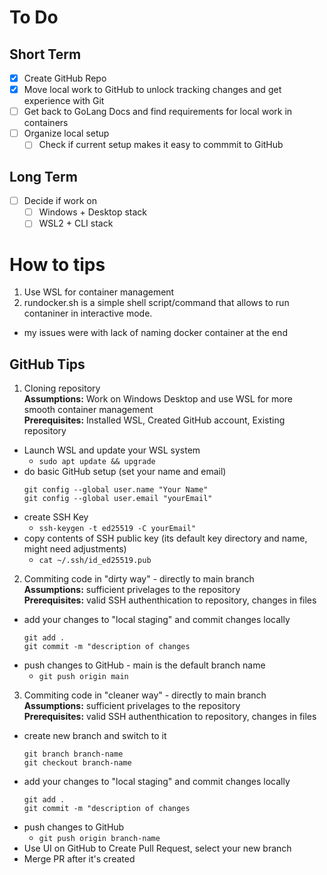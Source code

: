 # To Do
## Short Term
- [x] Create GitHub Repo
- [x] Move local work to GitHub to unlock tracking changes and get experience with Git
- [ ] Get back to GoLang Docs and find requirements for local work in containers
- [ ] Organize local setup
  - [ ] Check if current setup makes it easy to commmit to GitHub
## Long Term 
- [ ] Decide if work on 
  - [ ] Windows + Desktop stack 
  - [ ] WSL2 + CLI stack  

# How to tips
1. Use WSL for container management
2. rundocker.sh is a simple shell script/command that allows to run contaniner in interactive mode.
 - my issues were with lack of naming docker container at the end
## GitHub Tips
1. Cloning repository  
**Assumptions:** Work on Windows Desktop and use WSL for more smooth container management  
**Prerequisites:** Installed WSL, Created GitHub account, Existing repository  
- Launch WSL and update your WSL system 
  - `sudo apt update && upgrade`
- do basic GitHub setup (set your name and email)
  ```
  git config --global user.name "Your Name"
  git config --global user.email "yourEmail"
  ```
- create SSH Key
  - `ssh-keygen -t ed25519 -C yourEmail"`
- copy contents of SSH public key (its default key directory and name, might need adjustments)
  - `cat ~/.ssh/id_ed25519.pub`

2. Commiting code in "dirty way" - directly to main branch  
**Assumptions:** sufficient privelages to the repository  
**Prerequisites:** valid SSH authenthication to repository, changes in files  
- add your changes to "local staging" and commit changes locally  
  ```
  git add .
  git commit -m "description of changes
  ``` 
- push changes to GitHub - main is the default branch name
  - `git push origin main`
3. Commiting code in "cleaner way" - directly to main branch  
**Assumptions:** sufficient privelages to the repository  
**Prerequisites:** valid SSH authenthication to repository, changes in files  
- create new branch and switch to it
  ```
  git branch branch-name
  git checkout branch-name
  ``` 
- add your changes to "local staging" and commit changes locally  
  ```
  git add .
  git commit -m "description of changes
  ``` 
- push changes to GitHub 
  - `git push origin branch-name`
- Use UI on GitHub to Create Pull Request, select your new branch
- Merge PR after it's created
